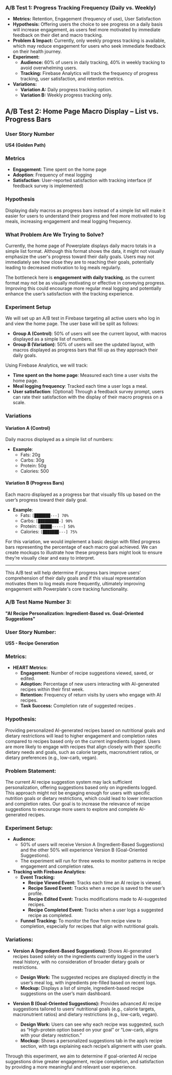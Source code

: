 ### A/B Test 1: Progress Tracking Frequency (Daily vs. Weekly)
- **Metrics:** Retention, Engagement (frequency of use), User Satisfaction
- **Hypothesis:** Offering users the choice to see progress on a daily basis will increase engagement, as users feel more motivated by immediate feedback on their diet and macro tracking.
- **Problem & Impact:** Currently, only weekly progress tracking is available, which may reduce engagement for users who seek immediate feedback on their health journey.
- **Experiment:** 
  - **Audience:** 60% of users in daily tracking, 40% in weekly tracking to avoid overwhelming users.
  - **Tracking:** Firebase Analytics will track the frequency of progress tracking, user satisfaction, and retention metrics.
- **Variations:**
  - **Variation A:** Daily progress tracking option.
  - **Variation B:** Weekly progress tracking only.


## A/B Test 2: Home Page Macro Display – List vs. Progress Bars

### User Story Number
**US4 (Golden Path)**

### Metrics
- **Engagement**: Time spent on the home page
- **Adoption**: Frequency of meal logging
- **Satisfaction**: User-reported satisfaction with tracking interface (if feedback survey is implemented)

### Hypothesis
Displaying daily macros as progress bars instead of a simple list will make it easier for users to understand their progress and feel more motivated to log meals, increasing engagement and meal logging frequency.

### What Problem Are We Trying to Solve?
Currently, the home page of Powerplate displays daily macro totals in a simple list format. Although this format shows the data, it might not visually emphasize the user's progress toward their daily goals. Users may not immediately see how close they are to reaching their goals, potentially leading to decreased motivation to log meals regularly.

The bottleneck here is **engagement with daily tracking**, as the current format may not be as visually motivating or effective in conveying progress. Improving this could encourage more regular meal logging and potentially enhance the user’s satisfaction with the tracking experience.

### Experiment Setup
We will set up an A/B test in Firebase targeting all active users who log in and view the home page. The user base will be split as follows:
- **Group A (Control)**: 50% of users will see the current layout, with macros displayed as a simple list of numbers.
- **Group B (Variation)**: 50% of users will see the updated layout, with macros displayed as progress bars that fill up as they approach their daily goals.

Using Firebase Analytics, we will track:
- **Time spent on the home page**: Measured each time a user visits the home page.
- **Meal logging frequency**: Tracked each time a user logs a meal.
- **User satisfaction**: (Optional) Through a feedback survey prompt, users can rate their satisfaction with the display of their macro progress on a scale.

### Variations

#### Variation A (Control)
Daily macros displayed as a simple list of numbers:

- **Example**:
    - Fats: 20g  
    - Carbs: 30g  
    - Protein: 50g  
    - Calories: 500

#### Variation B (Progress Bars)
Each macro displayed as a progress bar that visually fills up based on the user’s progress toward their daily goal.

- **Example**:
    - Fats: `[███████---] 70%`
    - Carbs: `[█████████-] 90%`
    - Protein: `[█████-----] 50%`
    - Calories: `[███████---] 75%`

For this variation, we would implement a basic design with filled progress bars representing the percentage of each macro goal achieved. We can create mockups to illustrate how these progress bars might look to ensure they’re visually clear and easy to interpret.

---

This A/B test will help determine if progress bars improve users’ comprehension of their daily goals and if this visual representation motivates them to log meals more frequently, ultimately improving engagement with Powerplate's core tracking functionality.




### A/B Test Name Number 3:
**"AI Recipe Personalization: Ingredient-Based vs. Goal-Oriented Suggestions"**

### User Story Number:
**US5 - Recipe Generation**

### Metrics:
- **HEART Metrics:**  
  - **Engagement:** Number of recipe suggestions viewed, saved, or edited.
  - **Adoption:** Percentage of new users interacting with AI-generated recipes within their first week.
  - **Retention:** Frequency of return visits by users who engage with AI recipes.
  - **Task Success:** Completion rate of suggested recipes
.
### Hypothesis:
Providing personalized AI-generated recipes based on nutritional goals and dietary restrictions will lead to higher engagement and completion rates compared to recipes based only on the current ingredients logged. Users are more likely to engage with recipes that align closely with their specific dietary needs and goals, such as calorie targets, macronutrient ratios, or dietary preferences (e.g., low-carb, vegan).

### Problem Statement:
The current AI recipe suggestion system may lack sufficient personalization, offering suggestions based only on ingredients logged. This approach might not be engaging enough for users with specific nutrition goals or dietary restrictions, which could lead to lower interaction and completion rates. Our goal is to increase the relevance of recipe suggestions to encourage more users to explore and complete AI-generated recipes.

### Experiment Setup:
- **Audience:**  
   - 50% of users will receive Version A (Ingredient-Based Suggestions) and the other 50% will experience Version B (Goal-Oriented Suggestions).
   - The experiment will run for three weeks to monitor patterns in recipe engagement and completion rates.
- **Tracking with Firebase Analytics:**  
   - **Event Tracking:**
      - **Recipe Viewed Event:** Tracks each time an AI recipe is viewed.
      - **Recipe Saved Event:** Tracks when a recipe is saved to the user’s profile.
      - **Recipe Edited Event:** Tracks modifications made to AI-suggested recipes.
      - **Recipe Completed Event:** Tracks when a user logs a suggested recipe as completed.
   - **Funnel Tracking:** To monitor the flow from recipe view to completion, especially for recipes that align with nutritional goals.

### Variations:
- **Version A (Ingredient-Based Suggestions):** Shows AI-generated recipes based solely on the ingredients currently logged in the user’s meal history, with no consideration of broader dietary goals or restrictions.
   - **Design Work:** The suggested recipes are displayed directly in the user’s meal log, with ingredients pre-filled based on recent logs.
   - **Mockup:** Displays a list of simple, ingredient-based recipe suggestions on the user’s main dashboard.

- **Version B (Goal-Oriented Suggestions):** Provides advanced AI recipe suggestions tailored to users’ nutritional goals (e.g., calorie targets, macronutrient ratios) and dietary restrictions (e.g., low-carb, vegan).
   - **Design Work:** Users can see why each recipe was suggested, such as “High-protein option based on your goal” or “Low-carb, aligns with your dietary restriction.”
   - **Mockup:** Shows a personalized suggestions tab in the app’s recipe section, with tags explaining each recipe’s alignment with user goals.

Through this experiment, we aim to determine if goal-oriented AI recipe suggestions drive greater engagement, recipe completion, and satisfaction by providing a more meaningful and relevant user experience.

